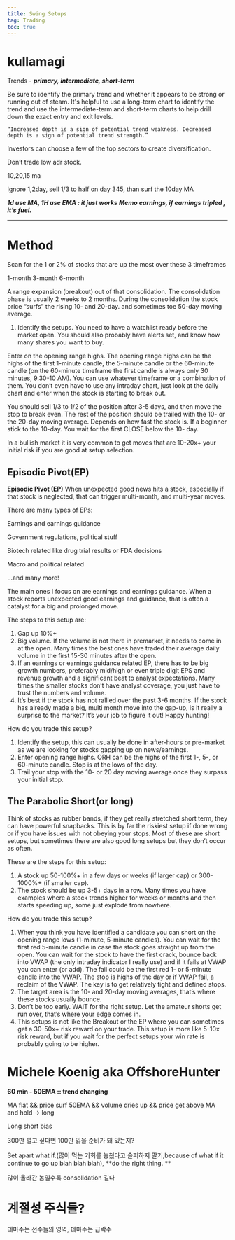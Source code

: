 ```yaml
---
title: Swing Setups
tag: Trading
toc: true
---
```


# kullamagi

Trends - ***primary, intermediate, short-term***

Be sure to identify the primary trend and whether it appears to be strong or running out of steam. It's helpful to use a long-term chart to identify the trend and use the intermediate-term and short-term charts to help drill down the exact entry and exit levels.

```
“Increased depth is a sign of potential trend weakness. Decreased depth is a sign of potential trend strength.”
```

Investors can choose a few of the top sectors to create diversification.

Don’t trade low adr stock.

10,20,15 ma 

Ignore 1,2day, sell 1/3 to half on day 345, than surf the 10day MA

***1d use MA, 1H use EMA : it just works Memo earnings, if earnings tripled , it’s fuel.***

---

# Method

Scan for the 1 or 2% of stocks that are up the most over these 3 timeframes

1-month 3-month 6-month



A range expansion (breakout) out of that consolidation. The consolidation phase is usually 2 weeks to 2 months. During the consolidation the stock price “surfs” the rising 10- and 20-day. and sometimes toe 50-day moving average.



1. Identify the setups. You need to have a watchlist ready before the market open. You should also probably have alerts set, and know how many shares you want to buy.

Enter on the opening range highs. The opening range highs can be the highs of the first 1-minute candle, the 5-minute candle or the 60-minute candle (on the 60-minute timeframe the first candle is always only 30 minutes, 9.30-10 AM). You can use whatever timeframe or a combination of them. You don’t even have to use any intraday chart, just look at the daily chart and enter when the stock is starting to break out.



You should sell 1/3 to 1/2 of the position after 3-5 days, and then move the stop to break even. The rest of the position should be trailed with the 10- or the 20-day moving average. Depends on how fast the stock is. If a beginner stick to the 10-day. You wait for the first CLOSE below the 10- day.



In a bullish market it is very common to get moves that are 10-20x+ your initial risk if you are good at setup selection.

## Episodic Pivot(EP)

**Episodic Pivot (EP)**
 When unexpected good news hits a stock, especially if that stock is neglected, that can trigger multi-month, and multi-year moves.



There are many types of EPs:

Earnings and earnings guidance

Government regulations, political stuff

Biotech related like drug trial results or FDA decisions

Macro and political related

…and many more!



The main ones I focus on are earnings and earnings guidance. When a stock reports unexpected good earnings and guidance, that is often a catalyst for a big and prolonged move.





The steps to this setup are:

1. Gap up 10%+
2. Big volume. If the volume is not there in premarket, it needs to come in at the open. Many times the best ones have traded their average daily volume in the first 15-30 minutes after the open.
3. If an earnings or earnings guidance related EP, there has to be big growth numbers, preferably mid/high or even triple digit EPS and revenue growth and a significant beat to analyst expectations. Many times the smaller stocks don’t have analyst coverage, you just have to trust the numbers and volume.
4. It’s best if the stock has not rallied over the past 3-6 months. If the stock has already made a big, multi month move into the gap-up, is it really a surprise to the market? It’s your job to figure it out!
    Happy hunting!



How do you trade this setup?

1. Identify the setup, this can usually be done in after-hours or pre-market as we are looking for stocks gapping up on news/earnings.
2. Enter opening range highs. ORH can be the highs of the first 1-, 5-, or 60-minute candle. Stop is at the lows of the day.
3. Trail your stop with the 10- or 20 day moving average once they surpass your initial stop.

## The Parabolic Short(or long)

 Think of stocks as rubber bands, if they get really stretched short term, they can have powerful snapbacks. This is by far the riskiest setup if done wrong or if you have issues with not obeying your stops.
 Most of these are short setups, but sometimes there are also good long setups but they don’t occur as often.


 These are the steps for this setup:

1. A stock up 50-100%+ in a few days or weeks (if larger cap) or 300-1000%+ (if smaller cap).
2. The stock should be up 3-5+ days in a row. Many times you have examples where a stock trends higher for weeks or months and then starts speeding up, some just explode from nowhere.

How do you trade this setup?

1. When you think you have identified a candidate you can short on the opening range lows (1-minute, 5-minute candles). You can wait for the first red 5-minute candle in case the stock goes straight up from the open. You can wait for the stock to have the first crack, bounce back into VWAP (the only intraday indicator I really use) and if it fails at VWAP you can enter (or add). The fail could be the first red 1- or 5-minute candle into the VWAP. The stop is highs of the day or if VWAP fail, a reclaim of the VWAP. The key is to get relatively tight and defined stops.
2. The target area is the 10- and 20-day moving averages, that’s where these stocks usually bounce.
3. Don’t be too early. WAIT for the right setup. Let the amateur shorts get run over, that’s where your edge comes in.
4. This setups is not like the Breakout or the EP where you can sometimes get a 30-50x+ risk reward on your trade. This setup is more like 5-10x risk reward, but if you wait for the perfect setups your win rate is probably going to be higher.

# Michele Koenig aka OffshoreHunter

**60 min - 50EMA :: trend changing** 

MA flat && price surf 50EMA && volume dries up && price get above MA and hold -> long 

Long short bias  



300만 벌고 싶다면 100만 잃을 준비가 돼 있는지? 



Set apart what if.(많이 먹는 기회를 놓쳤다고 슬퍼하지 말기,because of what if it continue to go up blah blah blah), **do the right thing. **



많이 올라간 놈일수록 consolidation 길다 

# 계절성 주식들?

테마주는 선수들의 영역, 테마주는 급락주